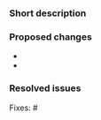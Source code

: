 ### Short description
<!-- Describe this PR in one or two sentences. -->


### Proposed changes
<!-- Describe this PR in more detail. -->

- 
- 


### Resolved issues
<!-- List all issues which should be closed when this PR is merged. -->

Fixes: #
